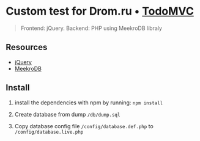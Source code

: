 # Custom test for Drom.ru • [TodoMVC](http://todomvc.com)

> Frontend: jQuery. Backend: PHP using MeekroDB libraly

## Resources

- [jQuery](https://jquery.com/)
- [MeekroDB](http://meekro.com/)


## Install

1) install the dependencies with npm by running: `npm install`

3) Create database from dump
`/db/dump.sql`

2) Copy database config file `/config/database.def.php` to `/config/database.live.php`

